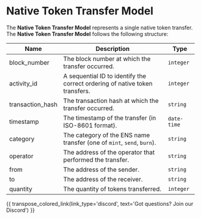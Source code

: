 # Native Token Transfer Model
The **Native Token Transfer Model** represents a single native token transfer. The **Native Token Transfer Model** follows the following structure:

| Name             | Description                                                                 | Type        |
| ---------------- | --------------------------------------------------------------------------- | ----------- |
| block_number     | The block number at which the transfer occurred.                           | `integer`   |
| activity_id      | A sequential ID to identify the correct ordering of native token transfers. | `integer`   |
| transaction_hash | The transaction hash at which the transfer occurred.                       | `string`    |
| timestamp        | The timestamp of the transfer (in ISO-8601 format).                        | `date-time` |
| category         | The category of the ENS name transfer (one of `mint`, `send`, `burn`).     | `string`    |
| operator         | The address of the operator that performed the transfer.                   | `string`    |
| from             | The address of the sender.                                                 | `string`    |
| to               | The address of the receiver.                                               | `string`    |
| quantity         | The quantity of tokens transferred.                                        | `integer`   |

{{ transpose_colored_link(link_type='discord', text='Got questions?  Join our Discord') }}
